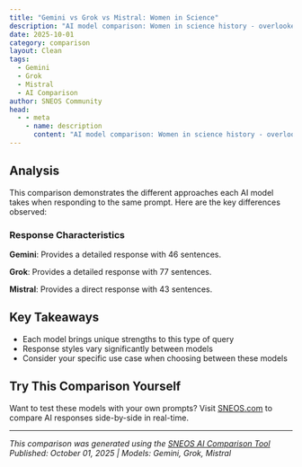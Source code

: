 ```yaml
---
title: "Gemini vs Grok vs Mistral: Women in Science"
description: "AI model comparison: Women in science history - overlooked contributions and barriers..."
date: 2025-10-01
category: comparison
layout: Clean
tags:
  - Gemini
  - Grok
  - Mistral
  - AI Comparison
author: SNEOS Community
head:
  - - meta
    - name: description
      content: "AI model comparison: Women in science history - overlooked contributions and barriers..."
---
```


<ChatComparison
  title="Gemini vs Grok vs Mistral: Women in Science"
  prompt="Women in science history - overlooked contributions and barriers"
  :responses='{
    "Gemini": "## Women in Science History: Overlooked Contributions and Barriers\n\nWomen have made countless crucial contributions to science throughout history, often facing significant barriers and being overlooked for their achievements. Their stories are vital for understanding the full picture of scientific progress and inspiring future generations.\n\n**Overlooked Contributions:**\n\nHere\u0027s a glimpse into some fields and the women who made a difference:\n\n*   **Mathematics and Computer Science:**\n    *   **Ada Lovelace (1815-1852):** Often considered the first computer programmer for her notes on Charles Babbage\u0027s Analytical Engine.\n    *   **Grace Hopper (1906-1992):** Pioneering computer scientist who developed the first compiler and popularized the term \u0022bug\u0022 in computing.\n    *   **Katherine Johnson, Dorothy Vaughan, and Mary Jackson (20th Century):** African-American mathematicians who made crucial calculations for NASA\u0027s early space missions, brought to greater public attention by the film \u0022Hidden Figures.\u0022\n    *   **Emmy Noether (1882-1935):** A brilliant mathematician whose work on abstract algebra and theoretical physics was fundamental to Einstein\u0027s theory of relativity.\n\n*   **Physics and Astronomy:**\n    *   **Marie Curie (1867-1934):** Pioneer in radioactivity research and the first woman to win a Nobel Prize (and the only person to win Nobel Prizes in two different scientific fields).\n    *   **Lise Meitner (1878-1968):** A physicist who co-discovered nuclear fission, but her colleague Otto Hahn received sole credit for the Nobel Prize.\n    *   **Henrietta Leavitt (1868-1921):** An astronomer whose discovery of the period-luminosity relationship of Cepheid variable stars allowed astronomers to measure distances to faraway galaxies.\n    *   **Vera Rubin (1928-2016):** Astronomer whose work on galaxy rotation curves provided evidence for dark matter.\n    *   **Jocelyn Bell Burnell (1943-):**  Astrophysicist who discovered pulsars, but her supervisor received the Nobel Prize for the discovery.\n\n*   **Biology and Medicine:**\n    *   **Rosalind Franklin (1920-1958):** Chemist and X-ray crystallographer whose work was crucial to the discovery of the structure of DNA, but she received little recognition during her lifetime.\n    *   **Barbara McClintock (1902-1992):** Cytogeneticist who discovered transposable elements (\u0022jumping genes\u0022), revolutionizing our understanding of genetics and earning a Nobel Prize.\n    *   **Gertrude Elion (1918-1999):** Biochemist and pharmacologist who developed numerous life-saving drugs, including treatments for leukemia and AIDS, and shared a Nobel Prize.\n    *   **Tu Youyou (1930-):** Chinese pharmaceutical chemist who discovered artemisinin, a crucial drug for treating malaria, and won a Nobel Prize.\n\n*   **Chemistry:**\n    *   **Dorothy Hodgkin (1910-1994):**  A pioneer in X-ray crystallography, she determined the structures of penicillin, vitamin B12, and insulin, and won the Nobel Prize in Chemistry.\n    *   **Alice Ball (1892-1916):**  Developed an injectable oil extract that was the most effective treatment for leprosy until the 1940s. Her work was almost overlooked until it was continued and published by a male colleague.\n\n*   **Earth Sciences:**\n    *   **Inge Lehmann (1888-1993):** Seismologist who discovered the Earth\u0027s inner core.\n    *   **Marie Tharp (1920-2006):** Geologist and oceanographic cartographer who created the first scientific map of the entire ocean floor.  Her findings supported the theory of plate tectonics, but were initially dismissed by many male colleagues.\n\n\n**Barriers Faced by Women in Science:**\n\nWomen have faced a multitude of barriers throughout history that have hindered their participation and recognition in science:\n\n*   **Limited Access to Education:** Historically, women were often excluded from formal education, particularly in scientific fields. Universities and scientific societies were often male-only spaces.\n*   **Social Expectations and Gender Roles:** Societal expectations often steered women towards domestic roles and away from careers in science. They faced pressure to prioritize marriage and family over professional pursuits.\n*   **Lack of Mentorship and Role Models:**  The scarcity of female scientists in leadership positions meant fewer opportunities for mentorship and guidance for aspiring women in the field.\n*   **Discrimination and Bias:** Women faced outright discrimination in hiring, promotion, funding, and recognition for their work.  Their contributions were often minimized, attributed to male colleagues, or dismissed altogether.  They had to work harder and be more exceptional to be taken seriously.\n*   **\u0022Matilda Effect\u0022:** This term describes the systematic denial of women\u0027s contributions in science, crediting male colleagues for their work.\n*   **\u0022Imposter Syndrome\u0022:** Due to societal biases and discrimination, women in science often experience feelings of self-doubt and inadequacy, fearing they are not truly competent or deserving of their positions.\n*   **Challenges Balancing Work and Family:**  The demands of a scientific career often clashed with traditional expectations for women as primary caregivers.  Lack of affordable childcare and supportive policies further exacerbated this challenge.\n*   **Publication Bias:** Studies have shown that research led by women may be less likely to be published or cited than research led by men.\n*   **Stereotype Threat:**  This is the risk of confirming negative stereotypes about one\u0027s group.  For women in STEM, this can lead to underperformance due to anxiety about fulfilling negative stereotypes about their abilities.\n\n**Moving Forward:**\n\nAddressing these historical and ongoing barriers is crucial to creating a more equitable and inclusive scientific community.  Here are some key steps:\n\n*   **Promote STEM Education for Girls and Women:**  Encourage girls\u0027 interest in science from a young age and provide them with supportive educational opportunities.\n*   **Challenge Gender Stereotypes:**  Actively combat gender stereotypes that limit girls\u0027 and women\u0027s career aspirations.\n*   **Provide Mentorship and Role Models:**  Connect women in science with mentors and showcase the achievements of female scientists throughout history.\n*   **Address Bias and Discrimination:**  Implement policies and programs to address bias and discrimination in hiring, promotion, and funding decisions.\n*   **Create Family-Friendly Workplaces:**  Offer affordable childcare, flexible work arrangements, and parental leave policies to support working parents.\n*   **Promote Diverse Leadership:**  Increase the representation of women in leadership positions in science to create more inclusive and equitable environments.\n*   **Acknowledge and Celebrate Women\u0027s Contributions:**  Recognize and celebrate the achievements of women in science throughout history and today.\n\nBy acknowledging the challenges faced by women in science and actively working to dismantle these barriers, we can create a more inclusive and innovative scientific community that benefits from the talents and perspectives of all. The progress of science depends on it.\n",
    "Grok": "The history of science is replete with contributions from women who have often been overlooked, underrepresented, or outright ignored due to systemic gender biases, societal norms, and institutional barriers. While some women have gained recognition in recent years, many of their stories remain untold or underappreciated. Below is an overview of overlooked contributions by women in science history and the barriers they faced.\n\n### Overlooked Contributions of Women in Science\n1. **Rosalind Franklin (1920\u20131958)**  \n   - **Contribution**: Franklin played a critical role in discovering the structure of DNA. Her X-ray diffraction images of DNA, particularly the famous \u0022Photo 51,\u0022 provided essential evidence that James Watson and Francis Crick used to build the double-helix model of DNA.\n   - **Overlooked**: Franklin\u2019s contribution was largely ignored during her lifetime. Watson and Crick received the Nobel Prize in 1962 (along with Maurice Wilkins, who worked with Franklin), but Franklin was not acknowledged, partly because she had passed away in 1958 (Nobel Prizes are not awarded posthumously). Recent efforts have aimed to credit her pivotal role.\n   \n2. **Ada Lovelace (1815\u20131852)**  \n   - **Contribution**: Often considered the world\u0027s first computer programmer, Lovelace worked with Charles Babbage on his Analytical Engine. She published extensive notes on the machine, including the first algorithm intended for computer processing, and foresaw computers\u0027 potential beyond calculations to manipulate symbols and create music.\n   - **Overlooked**: For many years, her work was dismissed as merely transcribing Babbage\u0027s ideas. It was only in the late 20th century that her contributions as a visionary in computing were widely recognized.\n\n3. **Mary Anning (1799\u20131847)**  \n   - **Contribution**: Anning was a self-taught paleontologist who discovered numerous significant fossils, including the first complete Ichthyosaur and Plesiosaur skeletons, which helped shape early ideas about extinction and prehistoric life.\n   - **Overlooked**: As a working-class woman, she was excluded from scientific societies like the Geological Society of London, which did not admit women at the time. Her discoveries were often credited to male scientists who purchased her fossils, and she received little recognition during her lifetime.\n\n4. **Lise Meitner (1878\u20131968)**  \n   - **Contribution**: Meitner, an Austrian physicist, co-discovered nuclear fission with Otto Hahn. She explained the process of fission theoretically after conducting experiments with Hahn, which led to the development of nuclear energy and atomic weapons.\n   - **Overlooked**: Hahn received the Nobel Prize in Chemistry in 1944 for the discovery of fission, while Meitner was excluded, possibly due to gender bias and her status as a Jewish refugee during World War II. Her contributions were later acknowledged, but not with a Nobel.\n\n5. **Katherine Johnson (1918\u20132020)**  \n   - **Contribution**: A mathematician at NASA, Johnson calculated trajectories for the Apollo 11 mission that landed humans on the Moon. Her work was critical to the success of the U.S. space program during the Space Race.\n   - **Overlooked**: As an African American woman working in a segregated environment, Johnson\u2019s contributions were not widely recognized until the 2016 film *Hidden Figures* brought her story (and those of other Black female mathematicians like Dorothy Vaughan and Mary Jackson) to public attention.\n\n6. **Hedy Lamarr (1914\u20132000)**  \n   - **Contribution**: Known primarily as a Hollywood actress, Lamarr co-invented a frequency-hopping spread spectrum technology during World War II to secure military communications. This invention later became the basis for modern wireless technologies like Wi-Fi and Bluetooth.\n   - **Overlooked**: Her invention was dismissed at the time, and she was not taken seriously as a scientist due to her status as an actress. Her technological contributions were only recognized decades later.\n\n### Barriers Women Faced in Science\nWomen in science history encountered numerous barriers that limited their opportunities, recognition, and progress. These barriers were deeply rooted in societal norms, institutional policies, and cultural attitudes.\n\n1. **Limited Access to Education**  \n   - Until the late 19th and early 20th centuries, many universities and scientific institutions did not admit women. Even when they did, women were often excluded from certain fields or advanced studies. For example, Marie Curie had to attend underground classes in Poland because women were barred from formal higher education there at the time.\n   - Women who sought education often had to rely on informal learning, self-study, or mentorship, as was the case with Mary Anning.\n\n2. **Gender Stereotypes and Societal Expectations**  \n   - Women were often expected to prioritize marriage and family over careers. This societal pressure deterred many from pursuing or continuing scientific work. For instance, Ada Lovelace faced challenges balancing her intellectual pursuits with societal expectations of women in the 19th century.\n   - Women were frequently seen as incapable of rigorous scientific thought, a stereotype that undermined their credibility. This attitude contributed to the dismissal of their work, as seen with Hedy Lamarr.\n\n3. **Exclusion from Professional Networks and Recognition**  \n   - Scientific societies, such as the Royal Society in the UK, often excluded women until the 20th century. This barred women from publishing in prestigious journals, presenting their work, or receiving awards.\n   - The \u0022Matilda Effect,\u0022 a term coined by historian Margaret W. Rossiter, describes the systematic underrecognition of women\u2019s contributions in science, often attributing their work to male colleagues. Examples include Rosalind Franklin and Lise Meitner, whose male collaborators received disproportionate credit.\n\n4. **Discrimination and Harassment**  \n   - Women in science faced overt discrimination, including unequal pay, lack of promotions, and hostile work environments. For example, Katherine Johnson and other Black women at NASA worked in segregated facilities and were often passed over for promotions despite their critical contributions.\n   - Sexual harassment and dismissive attitudes further marginalized women in academic and research settings, as documented in later accounts of women entering STEM fields in the 20th century.\n\n5. **Lack of Role Models and Mentorship**  \n   - With few women visible in science, younger generations lacked role models to inspire and guide them. Those who did break through, like Marie Curie (the first woman to win a Nobel Prize), were often seen as exceptions rather than the norm, perpetuating the idea that science was a male domain.\n\n6. **Intersectional Challenges**  \n   - Women of color faced additional barriers due to racism and classism, compounding gender discrimination. For instance, Katherine Johnson and her colleagues at NASA endured both gender and racial segregation, making their achievements even more remarkable.\n\n### Progress and Ongoing Challenges\nIn recent decades, efforts to recognize women\u2019s contributions to science have gained momentum. Organizations, scholarships, and initiatives aim to highlight forgotten figures and support women in STEM (Science, Technology, Engineering, and Mathematics) fields. Books like *Hidden Figures* by Margot Lee Shetterly and movements to rename awards or institutions after women scientists (e.g., the Rosalind Franklin University of Medicine and Science) are steps toward rectifying historical oversights.\n\nHowever, challenges remain. Women are still underrepresented in STEM, particularly in leadership roles and certain disciplines like physics and engineering. Gender biases in hiring, publishing, and funding persist, and the gender gap in recognition (e.g., fewer women receiving Nobel Prizes) continues to be a concern.\n\n### Conclusion\nThe overlooked contributions of women in science history highlight both their incredible resilience and the systemic barriers they faced. By acknowledging figures like Rosalind Franklin, Ada Lovelace, and Katherine Johnson, we not only honor their legacies but also inspire future generations to challenge inequities. Addressing ongoing barriers in STEM is crucial to ensuring that talent, regardless of gender, can flourish and contribute to humanity\u2019s scientific progress. If you\u0027d like to dive deeper into the contributions of a specific woman or era in science history, let me know!",
    "Mistral": "Women have made significant contributions to science throughout history, but many of their achievements have been overlooked or underappreciated due to various barriers and biases. Here are some key points highlighting their overlooked contributions and the barriers they faced:\n\n### Overlooked Contributions\n\n1. **Ada Lovelace (1815-1852)**:\n   - Often referred to as the first computer programmer, Lovelace wrote the first algorithm intended for processing by a machine. Her work was largely unrecognized during her lifetime.\n\n2. **Rosalind Franklin (1920-1958)**:\n   - Her X-ray crystallography work was crucial in determining the structure of DNA. However, her contributions were not fully acknowledged in the initial publications by James Watson and Francis Crick.\n\n3. **Lise Meitner (1878-1968)**:\n   - Meitner played a key role in the discovery of nuclear fission but was overlooked for the Nobel Prize, which was awarded to her colleague Otto Hahn.\n\n4. **Maria Goeppert-Mayer (1906-1972)**:\n   - She developed the nuclear shell model of the atomic nucleus, for which she was awarded the Nobel Prize in Physics in 1963. Despite her groundbreaking work, she faced significant barriers in her career.\n\n5. **Katherine Johnson (1918-2020)**:\n   - A NASA mathematician whose calculations were critical to the success of the first and subsequent U.S. crewed spaceflights. Her work was largely unrecognized until the release of the film \u0022Hidden Figures.\u0022\n\n### Barriers Faced by Women in Science\n\n1. **Educational Access**:\n   - Historically, women were often denied access to higher education and scientific training. Many universities and scientific institutions were male-only until the 20th century.\n\n2. **Professional Recognition**:\n   - Women\u0027s contributions were frequently attributed to their male colleagues or supervisors. This lack of recognition made it difficult for women to advance in their careers.\n\n3. **Funding and Resources**:\n   - Women scientists often faced difficulties in securing funding for their research. Limited resources and opportunities for publication further hindered their progress.\n\n4. **Social and Cultural Norms**:\n   - Societal expectations and gender roles often discouraged women from pursuing careers in science. Women who did pursue scientific careers often faced social stigma and isolation.\n\n5. **Workplace Discrimination**:\n   - Women in science have faced discrimination in hiring, promotion, and pay. They have also experienced harassment and a lack of support in male-dominated work environments.\n\n6. **Family and Domestic Responsibilities**:\n   - Women have traditionally been expected to balance their professional lives with domestic responsibilities, which can limit their time and energy for scientific work.\n\n### Efforts to Address These Issues\n\n1. **Advocacy and Awareness**:\n   - Organizations and initiatives aimed at promoting women in science, such as the Association for Women in Science (AWIS) and the L\u0027Or\u00E9al-UNESCO For Women in Science program, have helped raise awareness and provide support.\n\n2. **Policy Changes**:\n   - Institutions and governments have implemented policies to promote gender equality in science, including equal pay, anti-discrimination laws, and initiatives to increase the representation of women in leadership positions.\n\n3. **Mentorship and Networking**:\n   - Mentorship programs and professional networks have been established to support women in science, providing them with role models, advice, and opportunities for collaboration.\n\n4. **Educational Initiatives**:\n   - Efforts to encourage girls and young women to pursue STEM (Science, Technology, Engineering, and Mathematics) fields through educational programs, scholarships, and outreach activities.\n\nBy recognizing the contributions of women in science and addressing the barriers they face, we can work towards a more inclusive and equitable scientific community."
  }'
  published-date="11:24"
/>

## Analysis

This comparison demonstrates the different approaches each AI model takes when responding to the same prompt. Here are the key differences observed:

### Response Characteristics

**Gemini**: Provides a detailed response with 46 sentences. 

**Grok**: Provides a detailed response with 77 sentences. 

**Mistral**: Provides a direct response with 43 sentences. 

## Key Takeaways

- Each model brings unique strengths to this type of query
- Response styles vary significantly between models
- Consider your specific use case when choosing between these models

## Try This Comparison Yourself

Want to test these models with your own prompts? Visit [SNEOS.com](https://sneos.com) to compare AI responses side-by-side in real-time.

---

*This comparison was generated using the [SNEOS AI Comparison Tool](https://sneos.com)*
*Published: October 01, 2025 | Models: Gemini, Grok, Mistral*
